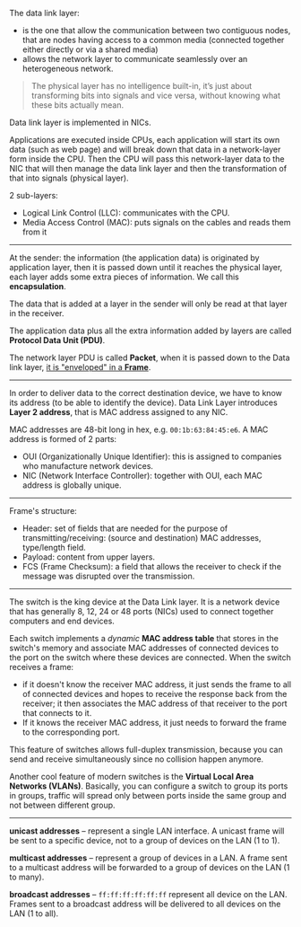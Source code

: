 The data link layer:
  - is the one that allow the communication between two contiguous nodes, that are nodes having access to a common media (connected together either directly or via a shared media)
  - allows the network layer to communicate seamlessly over an heterogeneous network.
  
> The physical layer has no intelligence built-in, it’s just about transforming bits into signals and vice versa, without knowing what these bits actually mean.

Data link layer is implemented in NICs.

Applications are executed inside CPUs, each application will start its own data (such as web page) and will break down that data in a network-layer form inside the CPU. Then the CPU will pass this network-layer data to the NIC that will then manage the data link layer and then the transformation of that into signals (physical layer).

2 sub-layers:
  - Logical Link Control (LLC): communicates with the CPU.
  - Media Access Control (MAC): puts signals on the cables and reads them from it
---

At the sender: the information (the application data) is originated by application layer, then it is passed down until it reaches the physical layer, each layer adds some extra pieces of information. We call this **encapsulation**.

The data that is added at a layer in the sender will only be read at that layer in the receiver.

The application data plus all the extra information added by layers are called **Protocol Data Unit (PDU)**.

The network layer PDU is called **Packet**, when it is passed down to the Data link layer, [it is "enveloped" in a **Frame**](https://www.ictshore.com/wp-content/uploads/2016/11/1012-06-MAC_from_to.png).

---

In order to deliver data to the correct destination device, we have to know its address (to be able to identify the device). Data Link Layer introduces **Layer 2 address**, that is MAC address assigned to any NIC.

MAC addresses are 48-bit long in hex, e.g. `00:1b:63:84:45:e6`. A MAC address is formed of 2 parts:
- OUI (Organizationally Unique Identifier): this is assigned to companies who manufacture network devices.
- NIC (Network Interface Controller): together with OUI, each MAC address is globally unique.

---

Frame's structure:
  - Header: set of fields that are needed for the purpose of transmitting/receiving: (source and destination) MAC addresses, type/length field.
  - Payload: content from upper layers.
  - FCS (Frame Checksum): a field that allows the receiver to check if the message was disrupted over the transmission.

---

The switch is the king device at the Data Link layer. It is a network device that has generally 8, 12, 24 or 48 ports (NICs) used to connect together computers and end devices.

Each switch implements a *dynamic* **MAC address table** that stores in the switch's memory and associate MAC addresses of connected devices to the port on the switch where these devices are connected. When the switch receives a frame:
  - if it doesn't know the receiver MAC address, it just sends the frame to all of connected devices and hopes to receive the response back from the receiver; it then associates the MAC address of that receiver to the port that connects to it.
  - If it knows the receiver MAC address, it just needs to forward the frame to the corresponding port.
  
This feature of switches allows full-duplex transmission, because you can send and receive simultaneously since no collision happen anymore.

Another cool feature of modern switches is the **Virtual Local Area Networks (VLANs)**. Basically, you can configure a switch to group its ports in groups, traffic will spread only between ports inside the same group and not between different group.

---

**unicast addresses** – represent a single LAN interface. A unicast frame will be sent to a specific device, not to a group of devices on the LAN (1 to 1).

**multicast addresses** – represent a group of devices in a LAN. A frame sent to a multicast address will be forwarded to a group of devices on the LAN (1 to many).

**broadcast addresses** – `ff:ff:ff:ff:ff:ff` represent all device on the LAN. Frames sent to a broadcast address will be delivered to all devices on the LAN (1 to all).









